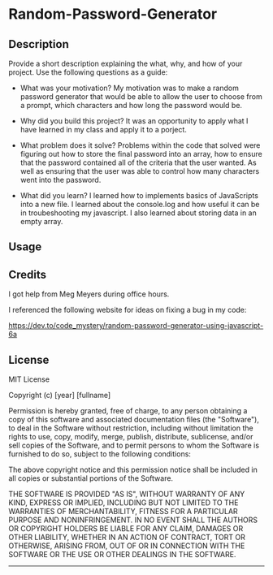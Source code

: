 # Random-Password-Generator
## Description

Provide a short description explaining the what, why, and how of your project. Use the following questions as a guide:

- What was your motivation?
    My motivation was to make a random password generator that would be able to allow the user to choose from a prompt, which characters and how long the password would be. 

- Why did you build this project?
    It was an opportunity to apply what I have learned in my class and apply it to a porject.

- What problem does it solve?
    Problems within the code that solved were figuring out how to store the final password into an array, how to ensure that the password contained all of the criteria that the user wanted. As well as ensuring that the user was able to control how many characters went into the password. 

- What did you learn?
    I learned how to implements basics of JavaScripts into a new file. I learned about the console.log and how useful it can be in troubeshooting my javascript. I also learned about storing data in an empty array. 


## Usage


    

## Credits

I got help from Meg Meyers during office hours.

I referenced the following website for ideas on fixing a bug in my code:

https://dev.to/code_mystery/random-password-generator-using-javascript-6a


## License

MIT License

Copyright (c) [year] [fullname]

Permission is hereby granted, free of charge, to any person obtaining a copy
of this software and associated documentation files (the "Software"), to deal
in the Software without restriction, including without limitation the rights
to use, copy, modify, merge, publish, distribute, sublicense, and/or sell
copies of the Software, and to permit persons to whom the Software is
furnished to do so, subject to the following conditions:

The above copyright notice and this permission notice shall be included in all
copies or substantial portions of the Software.

THE SOFTWARE IS PROVIDED "AS IS", WITHOUT WARRANTY OF ANY KIND, EXPRESS OR
IMPLIED, INCLUDING BUT NOT LIMITED TO THE WARRANTIES OF MERCHANTABILITY,
FITNESS FOR A PARTICULAR PURPOSE AND NONINFRINGEMENT. IN NO EVENT SHALL THE
AUTHORS OR COPYRIGHT HOLDERS BE LIABLE FOR ANY CLAIM, DAMAGES OR OTHER
LIABILITY, WHETHER IN AN ACTION OF CONTRACT, TORT OR OTHERWISE, ARISING FROM,
OUT OF OR IN CONNECTION WITH THE SOFTWARE OR THE USE OR OTHER DEALINGS IN THE
SOFTWARE.

---